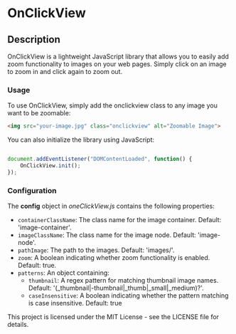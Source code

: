 # OnClickView

## Description

OnClickView is a lightweight JavaScript library that allows you to easily add zoom functionality to images on your web pages. Simply click on an image to zoom in and click again to zoom out.

### Usage

To use OnClickView, simply add the onclickview class to any image you want to be zoomable:
```HTML
<img src="your-image.jpg" class="onclickview" alt="Zoomable Image">
```

You can also initialize the library using JavaScript:
```JavaScript

document.addEventListener("DOMContentLoaded", function() {
    OnClickView.init();
});
```

### Configuration

The **config** object in *oneClickView.js* contains the following properties:

- `containerClassName`: The class name for the image container. Default: 'image-container'.
- `imageClassName`: The class name for the image node. Default: 'image-node'.
- `pathImage`: The path to the images. Default: 'images/'.
- `zoom`: A boolean indicating whether zoom functionality is enabled. Default: true.
- `patterns`: An object containing:
   - `thumbnail`: A regex pattern for matching thumbnail image names. Default: '(_thumbnail|-thumbnail|_thumb|_small|_medium)?'.
  - `caseInsensitive`: A boolean indicating whether the pattern matching is case insensitive. Default: true

This project is licensed under the MIT License - see the LICENSE file for details.

